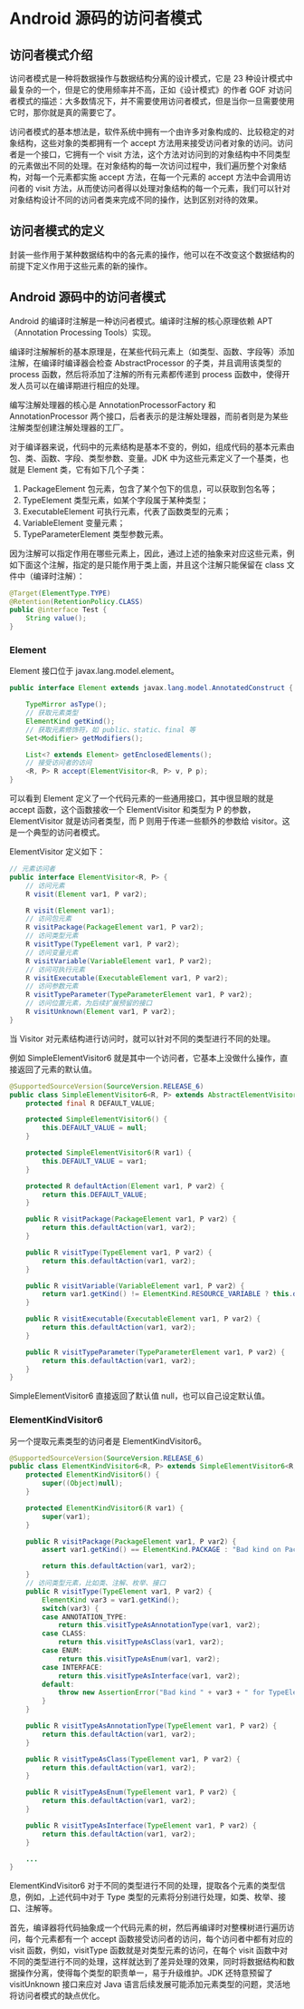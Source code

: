 # Android 源码的访问者模式

## 访问者模式介绍

访问者模式是一种将数据操作与数据结构分离的设计模式，它是 23 种设计模式中最复杂的一个，但是它的使用频率并不高，正如《设计模式》的作者 GOF 对访问者模式的描述：大多数情况下，并不需要使用访问者模式，但是当你一旦需要使用它时，那你就是真的需要它了。

访问者模式的基本想法是，软件系统中拥有一个由许多对象构成的、比较稳定的对象结构，这些对象的类都拥有一个 accept 方法用来接受访问者对象的访问。访问者是一个接口，它拥有一个 visit 方法，这个方法对访问到的对象结构中不同类型的元素做出不同的处理。在对象结构的每一次访问过程中，我们遍历整个对象结构，对每一个元素都实施 accept 方法，在每一个元素的 accept 方法中会调用访问者的 visit 方法，从而使访问者得以处理对象结构的每一个元素，我们可以针对对象结构设计不同的访问者类来完成不同的操作，达到区别对待的效果。

## 访问者模式的定义

封装一些作用于某种数据结构中的各元素的操作，他可以在不改变这个数据结构的前提下定义作用于这些元素的新的操作。

## Android 源码中的访问者模式

Android 的编译时注解是一种访问者模式。编译时注解的核心原理依赖 APT （Annotation Processing Tools）实现。

编译时注解解析的基本原理是，在某些代码元素上（如类型、函数、字段等）添加注解，在编译时编译器会检查 AbstractProcessor 的子类，并且调用该类型的 process 函数，然后将添加了注解的所有元素都传递到 process 函数中，使得开发人员可以在编译期进行相应的处理。

编写注解处理器的核心是 AnnotationProcessorFactory 和 AnnotationProcessor 两个接口，后者表示的是注解处理器，而前者则是为某些注解类型创建注解处理器的工厂。

对于编译器来说，代码中的元素结构是基本不变的，例如，组成代码的基本元素由包、类、函数、字段、类型参数、变量。JDK 中为这些元素定义了一个基类，也就是 Element 类，它有如下几个子类：

1. PackageElement 包元素，包含了某个包下的信息，可以获取到包名等；
2. TypeElement 类型元素，如某个字段属于某种类型；
3. ExecutableElement 可执行元素，代表了函数类型的元素；
4. VariableElement 变量元素；
5. TypeParameterElement 类型参数元素。

因为注解可以指定作用在哪些元素上，因此，通过上述的抽象来对应这些元素，例如下面这个注解，指定的是只能作用于类上面，并且这个注解只能保留在 class 文件中（编译时注解）：

```java
@Target(ElementType.TYPE)
@Retention(RetentionPolicy.CLASS)
public @interface Test {
    String value();
}
```

### Element

Element 接口位于 javax.lang.model.element。

```java
public interface Element extends javax.lang.model.AnnotatedConstruct {

    TypeMirror asType();
    // 获取元素类型
    ElementKind getKind();
    // 获取元素修饰符，如 public、static、final 等
    Set<Modifier> getModifiers();

    List<? extends Element> getEnclosedElements();
    // 接受访问者的访问
    <R, P> R accept(ElementVisitor<R, P> v, P p);
}
```

可以看到 Element 定义了一个代码元素的一些通用接口，其中很显眼的就是 accept 函数，这个函数接收一个 ElementVisitor 和类型为 P 的参数，ElementVisitor 就是访问者类型，而 P 则用于传递一些额外的参数给 visitor。这是一个典型的访问者模式。

ElementVisitor 定义如下：

```java
// 元素访问者
public interface ElementVisitor<R, P> {
    // 访问元素
    R visit(Element var1, P var2);

    R visit(Element var1);
    // 访问包元素
    R visitPackage(PackageElement var1, P var2);
    // 访问类型元素
    R visitType(TypeElement var1, P var2);
    // 访问变量元素
    R visitVariable(VariableElement var1, P var2);
    // 访问可执行元素
    R visitExecutable(ExecutableElement var1, P var2);
    // 访问参数元素
    R visitTypeParameter(TypeParameterElement var1, P var2);
    // 访问位置元素，为后续扩展预留的接口
    R visitUnknown(Element var1, P var2);
}
```

当 Visitor 对元素结构进行访问时，就可以针对不同的类型进行不同的处理。

例如 SimpleElementVisitor6 就是其中一个访问者，它基本上没做什么操作，直接返回了元素的默认值。

```java
@SupportedSourceVersion(SourceVersion.RELEASE_6)
public class SimpleElementVisitor6<R, P> extends AbstractElementVisitor6<R, P> {
    protected final R DEFAULT_VALUE;

    protected SimpleElementVisitor6() {
        this.DEFAULT_VALUE = null;
    }

    protected SimpleElementVisitor6(R var1) {
        this.DEFAULT_VALUE = var1;
    }

    protected R defaultAction(Element var1, P var2) {
        return this.DEFAULT_VALUE;
    }

    public R visitPackage(PackageElement var1, P var2) {
        return this.defaultAction(var1, var2);
    }

    public R visitType(TypeElement var1, P var2) {
        return this.defaultAction(var1, var2);
    }

    public R visitVariable(VariableElement var1, P var2) {
        return var1.getKind() != ElementKind.RESOURCE_VARIABLE ? this.defaultAction(var1, var2) : this.visitUnknown(var1, var2);
    }

    public R visitExecutable(ExecutableElement var1, P var2) {
        return this.defaultAction(var1, var2);
    }

    public R visitTypeParameter(TypeParameterElement var1, P var2) {
        return this.defaultAction(var1, var2);
    }
}
```

SimpleElementVisitor6 直接返回了默认值 null，也可以自己设定默认值。

### ElementKindVisitor6

另一个提取元素类型的访问者是 ElementKindVisitor6。

```java
@SupportedSourceVersion(SourceVersion.RELEASE_6)
public class ElementKindVisitor6<R, P> extends SimpleElementVisitor6<R, P> {
    protected ElementKindVisitor6() {
        super((Object)null);
    }

    protected ElementKindVisitor6(R var1) {
        super(var1);
    }

    public R visitPackage(PackageElement var1, P var2) {
        assert var1.getKind() == ElementKind.PACKAGE : "Bad kind on PackageElement";

        return this.defaultAction(var1, var2);
    }
    // 访问类型元素，比如类、注解、枚举、接口
    public R visitType(TypeElement var1, P var2) {
        ElementKind var3 = var1.getKind();
        switch(var3) {
        case ANNOTATION_TYPE:
            return this.visitTypeAsAnnotationType(var1, var2);
        case CLASS:
            return this.visitTypeAsClass(var1, var2);
        case ENUM:
            return this.visitTypeAsEnum(var1, var2);
        case INTERFACE:
            return this.visitTypeAsInterface(var1, var2);
        default:
            throw new AssertionError("Bad kind " + var3 + " for TypeElement" + var1);
        }
    }

    public R visitTypeAsAnnotationType(TypeElement var1, P var2) {
        return this.defaultAction(var1, var2);
    }

    public R visitTypeAsClass(TypeElement var1, P var2) {
        return this.defaultAction(var1, var2);
    }

    public R visitTypeAsEnum(TypeElement var1, P var2) {
        return this.defaultAction(var1, var2);
    }

    public R visitTypeAsInterface(TypeElement var1, P var2) {
        return this.defaultAction(var1, var2);
    }

    ...
}

```

ElementKindVisitor6 对于不同的类型进行不同的处理，提取各个元素的类型信息，例如，上述代码中对于 Type 类型的元素将分别进行处理，如类、枚举、接口、注解等。

首先，编译器将代码抽象成一个代码元素的树，然后再编译时对整棵树进行遍历访问，每个元素都有一个 accept 函数接受访问者的访问，每个访问者中都有对应的 visit 函数，例如，visitType 函数就是对类型元素的访问，在每个 visit 函数中对不同的类型进行不同的处理，这样就达到了差异处理的效果，同时将数据结构和数据操作分离，使得每个类型的职责单一，易于升级维护。JDK 还特意预留了 visitUnknown 接口来应对 Java 语言后续发展可能添加元素类型的问题，灵活地将访问者模式的缺点优化。
